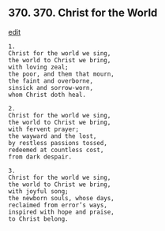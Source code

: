 
## 370.  370. Christ for the World
[edit](https://docs.google.com/document/d/14304d%2DVzC7ySyvKra4M8olAdRoEINl_7/edit?mode=html)






    1.
    Christ for the world we sing,
    the world to Christ we bring,
    with loving zeal;
    the poor, and them that mourn,
    the faint and overborne,
    sinsick and sorrow-worn,
    whom Christ doth heal.

    2.
    Christ for the world we sing,
    the world to Christ we bring,
    with fervent prayer;
    the wayward and the lost,
    by restless passions tossed,
    redeemed at countless cost,
    from dark despair.

    3.
    Christ for the world we sing,
    the world to Christ we bring,
    with joyful song;
    the newborn souls, whose days,
    reclaimed from error’s ways,
    inspired with hope and praise,
    to Christ belong.
